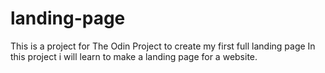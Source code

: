 # landing-page
This is a project for The Odin Project to create my first full landing page
In this project i will learn to make a landing page for a website.
